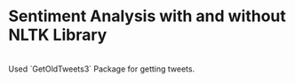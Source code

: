 # Sentiment Analysis with and without NLTK Library
<br>
Used `GetOldTweets3` Package for getting tweets.<br>

